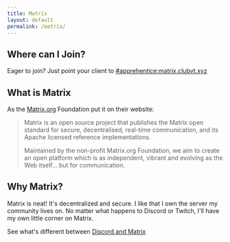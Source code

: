 ```yaml
---
title: Matrix
layout: default
permalink: /matrix/
---
```


## Where can I Join? ##

Eager to join? Just point your client to [#apprehentice:matrix.clubvt.xyz](https://matrix.to/#/#apprehentice:matrix.clubvt.xyz)

## What is Matrix ##

As the [Matrix.org](https://matrix.org/) Foundation put it on their website:
> Matrix is an open source project that publishes the Matrix open standard for secure, decentralised, real-time communication, and its Apache licensed reference implementations.
> 
> Maintained by the non-profit Matrix.org Foundation, we aim to create an open platform which is as independent, vibrant and evolving as the Web itself... but for communication.

## Why Matrix? ##

Matrix is neat! It's decentralized and secure. I like that I own the server my community lives on. No matter what happens to Discord or Twitch, I'll have my own little corner on Matrix.

See what's different between [Discord and Matrix](https://joinmatrix.org/guide/matrix-vs-discord/)